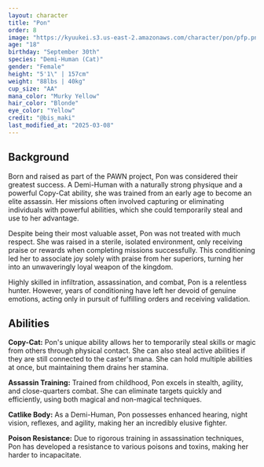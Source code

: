 ```yaml
---
layout: character
title: "Pon"
order: 8
image: "https://kyuukei.s3.us-east-2.amazonaws.com/character/pon/pfp.png"
age: "18"
birthday: "September 30th"
species: "Demi-Human (Cat)"
gender: "Female"
height: "5'1\" | 157cm"
weight: "88lbs | 40kg"
cup_size: "AA"
mana_color: "Murky Yellow"
hair_color: "Blonde"
eye_color: "Yellow"
credit: "@bis_maki"
last_modified_at: "2025-03-08"
---
```


## Background

Born and raised as part of the PAWN project, Pon was considered their greatest success. A Demi-Human with a naturally strong physique and a powerful Copy-Cat ability, she was trained from an early age to become an elite assassin. Her missions often involved capturing or eliminating individuals with powerful abilities, which she could temporarily steal and use to her advantage.

Despite being their most valuable asset, Pon was not treated with much respect. She was raised in a sterile, isolated environment, only receiving praise or rewards when completing missions successfully. This conditioning led her to associate joy solely with praise from her superiors, turning her into an unwaveringly loyal weapon of the kingdom.

Highly skilled in infiltration, assassination, and combat, Pon is a relentless hunter. However, years of conditioning have left her devoid of genuine emotions, acting only in pursuit of fulfilling orders and receiving validation.

## Abilities

**Copy-Cat:** Pon's unique ability allows her to temporarily steal skills or magic from others through physical contact. She can also steal active abilities if they are still connected to the caster's mana. She can hold multiple abilities at once, but maintaining them drains her stamina.

**Assassin Training:** Trained from childhood, Pon excels in stealth, agility, and close-quarters combat. She can eliminate targets quickly and efficiently, using both magical and non-magical techniques.

**Catlike Body:** As a Demi-Human, Pon possesses enhanced hearing, night vision, reflexes, and agility, making her an incredibly elusive fighter.

**Poison Resistance:** Due to rigorous training in assassination techniques, Pon has developed a resistance to various poisons and toxins, making her harder to incapacitate.

